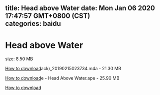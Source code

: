 
title: Head above Water
date: Mon Jan 06 2020 17:47:57 GMT+0800 (CST)    
categories: baidu
---

# Head above Water
size: 8.50 MB
 
 

[How to download](https://bpcam.bemobtrk.com/go/2ceec3aa-1ca2-46d6-b9ff-aaa5c184517c?jno=1697)ack)_20190215023734.m4a - 21.30 MB

[How to download](https://bpcam.bemobtrk.com/go/2ceec3aa-1ca2-46d6-b9ff-aaa5c184517c?jno=1606)e - Head Above Water.ape - 25.90 MB

[How to download](https://bpcam.bemobtrk.com/go/2ceec3aa-1ca2-46d6-b9ff-aaa5c184517c?jno=1580)